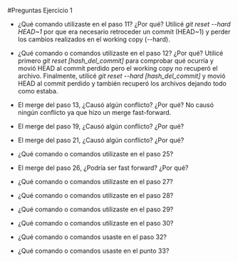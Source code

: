 #Preguntas Ejercicio 1

* ¿Qué comando utilizaste en el paso 11? ¿Por qué?
Utilicé *git reset --hard HEAD~1* por que era necesario retroceder un commit (HEAD~1) y perder los cambios realizados en el working copy (--hard).

* ¿Qué comando o comandos utilizaste en el paso 12? ¿Por qué?
Utilicé primero *git reset [hash_del_commit]* para comprobar qué ocurría y movió HEAD al commit perdido pero el working copy no recuperó el archivo.
Finalmente, utilicé *git reset --hard [hash_del_commit]* y movió HEAD al commit perdido y también recuperó los archivos dejando todo como estaba.

* El merge del paso 13, ¿Causó algún conflicto? ¿Por qué?
No causó ningún conflicto ya que hizo un merge fast-forward.

* El merge del paso 19, ¿Causó algún conflicto? ¿Por qué?


* El merge del paso 21, ¿Causó algún conflicto? ¿Por qué?

* ¿Qué comando o comandos utilizaste en el paso 25?

* El merge del paso 26, ¿Podría ser fast forward? ¿Por qué?

* ¿Qué comando o comandos utilizaste en el paso 27?

* ¿Qué comando o comandos utilizaste en el paso 28?

* ¿Qué comando o comandos utilizaste en el paso 29?

* ¿Qué comando o comandos utilizaste en el paso 30?

* ¿Qué comando o comandos usaste en el paso 32?

* ¿Qué comando o comandos usaste en el punto 33?
